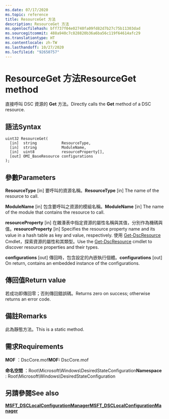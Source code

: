 ```yaml
---
ms.date: 07/17/2020
ms.topic: reference
title: ResourceGet 方法
description: ResourceGet 方法
ms.openlocfilehash: bff737f04e02740fa09fd82d7b27c75b11303dad
ms.sourcegitcommit: 488a940c7c828820b36a6ba56c119f64614afc29
ms.translationtype: HT
ms.contentlocale: zh-TW
ms.lasthandoff: 10/27/2020
ms.locfileid: "92650757"
---
```

# <a name="resourceget-method"></a><span data-ttu-id="500d0-103">ResourceGet 方法</span><span class="sxs-lookup"><span data-stu-id="500d0-103">ResourceGet method</span></span>

<span data-ttu-id="500d0-104">直接呼叫 DSC 資源的 **Get** 方法。</span><span class="sxs-lookup"><span data-stu-id="500d0-104">Directly calls the **Get** method of a DSC resource.</span></span>

## <a name="syntax"></a><span data-ttu-id="500d0-105">語法</span><span class="sxs-lookup"><span data-stu-id="500d0-105">Syntax</span></span>

```mof
uint32 ResourceGet(
  [in]  string           ResourceType,
  [in]  string           ModuleName,
  [in]  uint8            resourceProperty[],
  [out] OMI_BaseResource configurations
);
```

## <a name="parameters"></a><span data-ttu-id="500d0-106">參數</span><span class="sxs-lookup"><span data-stu-id="500d0-106">Parameters</span></span>

<span data-ttu-id="500d0-107">**ResourceType** \[in\] 要呼叫的資源名稱。</span><span class="sxs-lookup"><span data-stu-id="500d0-107">**ResourceType** \[in\] The name of the resource to call.</span></span>

<span data-ttu-id="500d0-108">**ModuleName** \[in\] 包含要呼叫之資源的模組名稱。</span><span class="sxs-lookup"><span data-stu-id="500d0-108">**ModuleName** \[in\] The name of the module that contains the resource to call.</span></span>

<span data-ttu-id="500d0-109">**resourceProperty** \[in\] 在雜湊表中指定資源的屬性名稱與其值，分別作為機碼與值。</span><span class="sxs-lookup"><span data-stu-id="500d0-109">**resourceProperty** \[in\] Specifies the resource property name and its value in a hash table as key and value, respectively.</span></span> <span data-ttu-id="500d0-110">使用 [Get-DscResource](/powershell/module/PSDesiredStateConfiguration/Get-DscResource) Cmdlet，探索資源的屬性和其類型。</span><span class="sxs-lookup"><span data-stu-id="500d0-110">Use the [Get-DscResource](/powershell/module/PSDesiredStateConfiguration/Get-DscResource) cmdlet to discover resource properties and their types.</span></span>

<span data-ttu-id="500d0-111">**configurations** \[out\] 傳回時，包含設定的內嵌執行個體。</span><span class="sxs-lookup"><span data-stu-id="500d0-111">**configurations** \[out\] On return, contains an embedded instance of the configurations.</span></span>

## <a name="return-value"></a><span data-ttu-id="500d0-112">傳回值</span><span class="sxs-lookup"><span data-stu-id="500d0-112">Return value</span></span>

<span data-ttu-id="500d0-113">若成功即傳回零；否則傳回錯誤碼。</span><span class="sxs-lookup"><span data-stu-id="500d0-113">Returns zero on success; otherwise returns an error code.</span></span>

## <a name="remarks"></a><span data-ttu-id="500d0-114">備註</span><span class="sxs-lookup"><span data-stu-id="500d0-114">Remarks</span></span>

<span data-ttu-id="500d0-115">此為靜態方法。</span><span class="sxs-lookup"><span data-stu-id="500d0-115">This is a static method.</span></span>

## <a name="requirements"></a><span data-ttu-id="500d0-116">需求</span><span class="sxs-lookup"><span data-stu-id="500d0-116">Requirements</span></span>

<span data-ttu-id="500d0-117">**MOF** ：DscCore.mof</span><span class="sxs-lookup"><span data-stu-id="500d0-117">**MOF:** DscCore.mof</span></span>

<span data-ttu-id="500d0-118">**命名空間** ：Root\Microsoft\Windows\DesiredStateConfiguration</span><span class="sxs-lookup"><span data-stu-id="500d0-118">**Namespace** : Root\Microsoft\Windows\DesiredStateConfiguration</span></span>

## <a name="see-also"></a><span data-ttu-id="500d0-119">另請參閱</span><span class="sxs-lookup"><span data-stu-id="500d0-119">See also</span></span>

[<span data-ttu-id="500d0-120">**MSFT_DSCLocalConfigurationManager**</span><span class="sxs-lookup"><span data-stu-id="500d0-120">**MSFT_DSCLocalConfigurationManager**</span></span>](msft-dsclocalconfigurationmanager.md)
